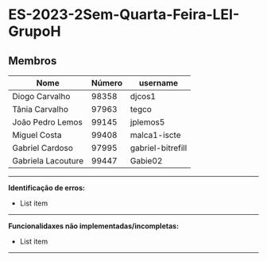 # ES-2023-2Sem-Quarta-Feira-LEI-GrupoH

## Membros

| Nome | Número | username |
|--|--|--|
| Diogo Carvalho | 98358 | djcos1 |
| Tânia Carvalho | 97963| tegco |
| João Pedro Lemos | 99145|  jplemos5|
| Miguel Costa | 99408| malca1-iscte|
| Gabriel Cardoso | 97995 | gabriel-bitrefill|
| Gabriela Lacouture | 99447| Gabie02|
 ---
 
 **Identificação de erros:**
 
 - List item


---
 
 **Funcionalidaxes não implementadas/incompletas:**
 

 - List item
 ---
